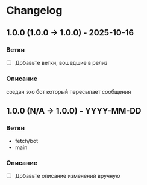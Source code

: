# Changelog

## 1.0.0 (1.0.0 -> 1.0.0) - 2025-10-16

### Ветки
- [ ] Добавьте ветки, вошедшие в релиз

### Описание
создан эхо бот который пересылает сообщения

## 1.0.0 (N/A -> 1.0.0) - YYYY-MM-DD

### Ветки
- fetch/bot
- main

### Описание
- [ ] Добавьте описание изменений вручную